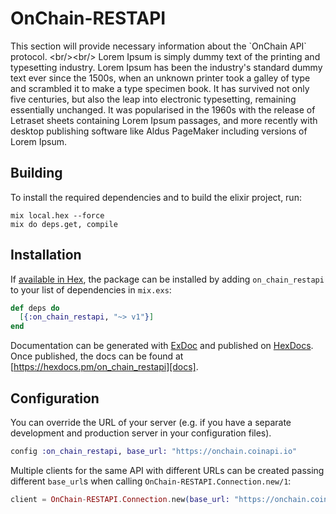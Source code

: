 # OnChain-RESTAPI

 This section will provide necessary information about the &#x60;OnChain API&#x60; protocol.  &lt;br/&gt;&lt;br/&gt; Lorem Ipsum is simply dummy text of the printing and typesetting industry. Lorem Ipsum has been the industry&#39;s standard dummy text ever since the 1500s, when an unknown printer took a galley of type and scrambled it to make a type specimen book. It has survived not only five centuries, but also the leap into electronic typesetting, remaining essentially unchanged. It was popularised in the 1960s with the release of Letraset sheets containing Lorem Ipsum passages, and more recently with desktop publishing software like Aldus PageMaker including versions of Lorem Ipsum.                             

## Building

To install the required dependencies and to build the elixir project, run:

```console
mix local.hex --force
mix do deps.get, compile
```

## Installation

If [available in Hex][], the package can be installed by adding `on_chain_restapi` to
your list of dependencies in `mix.exs`:

```elixir
def deps do
  [{:on_chain_restapi, "~> v1"}]
end
```

Documentation can be generated with [ExDoc][] and published on [HexDocs][]. Once published, the docs can be found at
[https://hexdocs.pm/on_chain_restapi][docs].

## Configuration

You can override the URL of your server (e.g. if you have a separate development and production server in your
configuration files).

```elixir
config :on_chain_restapi, base_url: "https://onchain.coinapi.io"
```

Multiple clients for the same API with different URLs can be created passing different `base_url`s when calling
`OnChain-RESTAPI.Connection.new/1`:

```elixir
client = OnChain-RESTAPI.Connection.new(base_url: "https://onchain.coinapi.io")
```

[exdoc]: https://github.com/elixir-lang/ex_doc
[hexdocs]: https://hexdocs.pm
[available in hex]: https://hex.pm/docs/publish
[docs]: https://hexdocs.pm/on_chain_restapi
